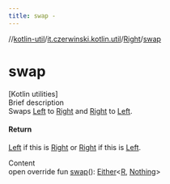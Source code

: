 ```yaml
---
title: swap -
---
```

//[kotlin-util](../../index.md)/[it.czerwinski.kotlin.util](../index.md)/[Right](index.md)/[swap](swap.md)



# swap  
[Kotlin utilities]  
Brief description  
Swaps [Left](../-left/index.md) to [Right](index.md) and [Right](index.md) to [Left](../-left/index.md).  
  


#### Return  
[Left](../-left/index.md) if this is [Right](index.md) or [Right](index.md) if this is [Left](../-left/index.md).  
  
  
Content  
open override fun [swap](swap.md)(): [Either](../-either/index.md)<[R](index.md), [Nothing](https://kotlinlang.org/api/latest/jvm/stdlib/kotlin/-nothing/index.html)>  



